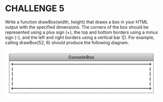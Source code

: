# CHALLENGE 5

Write a function drawBox(width, height) that draws a box in your HTML output with the specified dimensions. The corners of the box should be represented using a plus sign (+), the top and bottom borders using a minus sign (-), and the left and right borders using a vertical bar (|). For example, calling drawBox(52, 6) should produce the following diagram:

![Reference Image](image.png)
